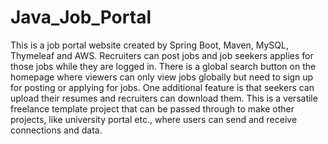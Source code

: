 # Java_Job_Portal
This is a job portal website created by Spring Boot, Maven, MySQL, Thymeleaf and AWS. Recruiters can post jobs and job seekers applies for those jobs while they are logged in. There is a global search button on the homepage where viewers can only view jobs globally but need to sign up for posting or applying for jobs. One additional feature is that seekers can upload their resumes and recruiters can download them. This is a versatile freelance template project that can be passed through to make other projects, like university portal etc., where users can send and receive connections and data. 
